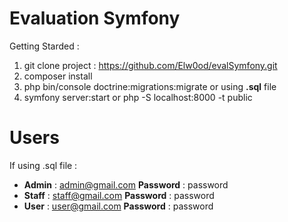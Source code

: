 # Evaluation Symfony

Getting Starded :

 1. git clone project : https://github.com/Elw0od/evalSymfony.git
 2. composer install
 3. php bin/console doctrine:migrations:migrate or using **.sql** file
 4. symfony server:start or php -S localhost:8000 -t public

# Users

If using .sql file : 

 - **Admin** : admin@gmail.com **Password** : password
 - **Staff** : staff@gmail.com **Password** : password
 - **User** : user@gmail.com **Password** : password

